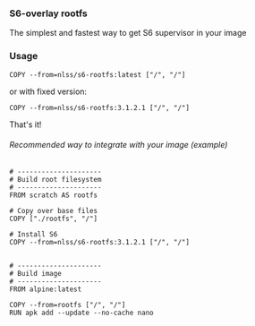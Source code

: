 ### S6-overlay rootfs

The simplest and fastest way to get S6 supervisor in your image

### Usage
```Docker
COPY --from=nlss/s6-rootfs:latest ["/", "/"]
```
or with fixed version:
```Docker
COPY --from=nlss/s6-rootfs:3.1.2.1 ["/", "/"]
```

That's it!

###### Recommended way to integrate with your image (example)
```Docker
# ---------------------
# Build root filesystem
# ---------------------
FROM scratch AS rootfs

# Copy over base files
COPY ["./rootfs", "/"]

# Install S6
COPY --from=nlss/s6-rootfs:3.1.2.1 ["/", "/"]


# ---------------------
# Build image
# ---------------------
FROM alpine:latest

COPY --from=rootfs ["/", "/"]
RUN apk add --update --no-cache nano
```

